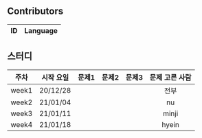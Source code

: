 ## Contributors

ID|Language
:---:|:---:



## 스터디
주차|시작 요일|문제1|문제2|문제3|문제 고른 사람
:---:|:---:|:---:|:---:|:---:|:---:
week1|20/12/28||||전부
week2|21/01/04||||nu
week3|21/01/11||||minji
week4|21/01/18||||hyein
